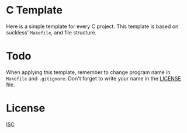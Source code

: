 # C Template
Here is a simple template for every C project. This template is based on suckless' `Makefile`, and file structure.

# Todo
When applying this template, remember to change program name in `Makefile` and `.gitignore`. Don't forget to write your name in the [LICENSE](LICENSE) file.

# License
[ISC](LICENSE)
